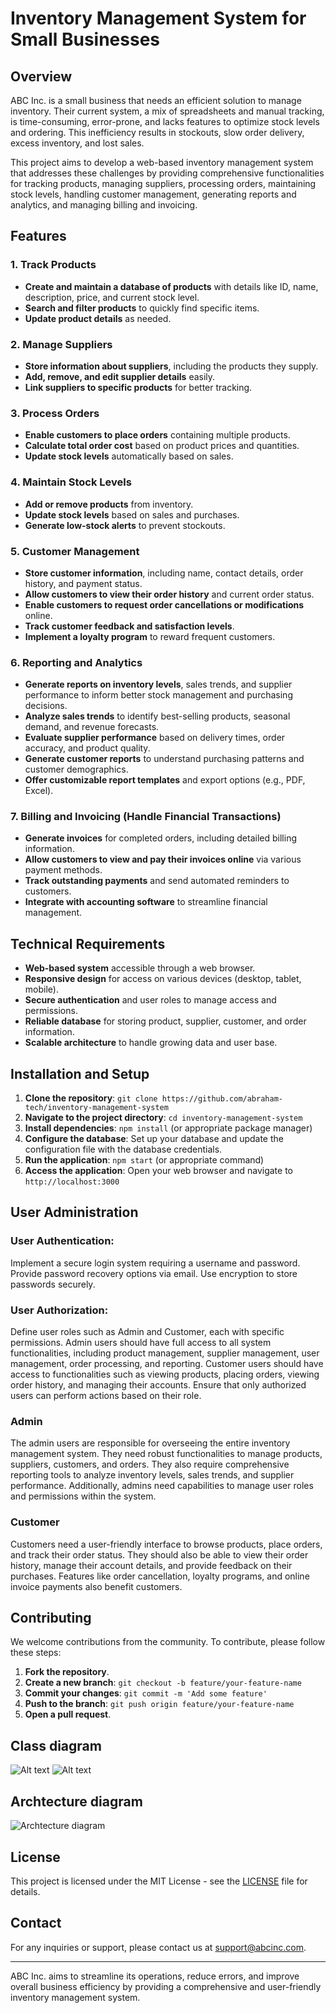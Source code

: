 # Inventory Management System for Small Businesses

## Overview

ABC Inc. is a small business that needs an efficient solution to manage inventory. Their current system, a mix of spreadsheets and manual tracking, is time-consuming, error-prone, and lacks features to optimize stock levels and ordering. This inefficiency results in stockouts, slow order delivery, excess inventory, and lost sales.

This project aims to develop a web-based inventory management system that addresses these challenges by providing comprehensive functionalities for tracking products, managing suppliers, processing orders, maintaining stock levels, handling customer management, generating reports and analytics, and managing billing and invoicing.

## Features

### 1. Track Products
- **Create and maintain a database of products** with details like ID, name, description, price, and current stock level.
- **Search and filter products** to quickly find specific items.
- **Update product details** as needed.

### 2. Manage Suppliers
- **Store information about suppliers**, including the products they supply.
- **Add, remove, and edit supplier details** easily.
- **Link suppliers to specific products** for better tracking.

### 3. Process Orders
- **Enable customers to place orders** containing multiple products.
- **Calculate total order cost** based on product prices and quantities.
- **Update stock levels** automatically based on sales.

### 4. Maintain Stock Levels
- **Add or remove products** from inventory.
- **Update stock levels** based on sales and purchases.
- **Generate low-stock alerts** to prevent stockouts.

### 5. Customer Management
- **Store customer information**, including name, contact details, order history, and payment status.
- **Allow customers to view their order history** and current order status.
- **Enable customers to request order cancellations or modifications** online.
- **Track customer feedback and satisfaction levels**.
- **Implement a loyalty program** to reward frequent customers.

### 6. Reporting and Analytics
- **Generate reports on inventory levels**, sales trends, and supplier performance to inform better stock management and purchasing decisions.
- **Analyze sales trends** to identify best-selling products, seasonal demand, and revenue forecasts.
- **Evaluate supplier performance** based on delivery times, order accuracy, and product quality.
- **Generate customer reports** to understand purchasing patterns and customer demographics.
- **Offer customizable report templates** and export options (e.g., PDF, Excel).

### 7. Billing and Invoicing (Handle Financial Transactions)
- **Generate invoices** for completed orders, including detailed billing information.
- **Allow customers to view and pay their invoices online** via various payment methods.
- **Track outstanding payments** and send automated reminders to customers.
- **Integrate with accounting software** to streamline financial management.

## Technical Requirements
- **Web-based system** accessible through a web browser.
- **Responsive design** for access on various devices (desktop, tablet, mobile).
- **Secure authentication** and user roles to manage access and permissions.
- **Reliable database** for storing product, supplier, customer, and order information.
- **Scalable architecture** to handle growing data and user base.

## Installation and Setup
1. **Clone the repository**: `git clone https://github.com/abraham-tech/inventory-management-system`
2. **Navigate to the project directory**: `cd inventory-management-system`
3. **Install dependencies**: `npm install` (or appropriate package manager)
4. **Configure the database**: Set up your database and update the configuration file with the database credentials.
5. **Run the application**: `npm start` (or appropriate command)
6. **Access the application**: Open your web browser and navigate to `http://localhost:3000`

## User Administration 

### User Authentication:

Implement a secure login system requiring a username and password.
Provide password recovery options via email.
Use encryption to store passwords securely.

### User Authorization:

Define user roles such as Admin and Customer, each with specific permissions.
Admin users should have full access to all system functionalities, including product management, supplier management, user management, order processing, and reporting.
Customer users should have access to functionalities such as viewing products, placing orders, viewing order history, and managing their accounts.
Ensure that only authorized users can perform actions based on their role.

### Admin
The admin users are responsible for overseeing the entire inventory management system. They need robust functionalities to manage products, suppliers, customers, and orders. They also require comprehensive reporting tools to analyze inventory levels, sales trends, and supplier performance. Additionally, admins need capabilities to manage user roles and permissions within the system.

### Customer
Customers need a user-friendly interface to browse products, place orders, and track their order status. They should also be able to view their order history, manage their account details, and provide feedback on their purchases. Features like order cancellation, loyalty programs, and online invoice payments also benefit customers.

## Contributing
We welcome contributions from the community. To contribute, please follow these steps:
1. **Fork the repository**.
2. **Create a new branch**: `git checkout -b feature/your-feature-name`
3. **Commit your changes**: `git commit -m 'Add some feature'`
4. **Push to the branch**: `git push origin feature/your-feature-name`
5. **Open a pull request**.

## Class diagram
![Alt text](https://github.com/abraham-tech/inventory-management-system/blob/main/screenshots/classDiagram.png)
![Alt text]( https://github.com/abraham-tech/inventory-management-system/blob/main/screenshots/userClassDiagram.png)


## Archtecture diagram
![Archtecture diagram](https://github.com/abraham-tech/inventory-management-system/blob/main/screenshots/architectureDiagram.png)




## License
This project is licensed under the MIT License - see the [LICENSE](LICENSE) file for details.

## Contact
For any inquiries or support, please contact us at support@abcinc.com.

---

ABC Inc. aims to streamline its operations, reduce errors, and improve overall business efficiency by providing a comprehensive and user-friendly inventory management system.
